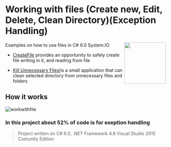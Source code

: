# Working with files (Create new, Edit, Delete, Clean Directory)(Exception Handling)
<img src="https://cloud.githubusercontent.com/assets/24522089/21962098/41a510c8-db36-11e6-95ef-eb392a0a1919.png" align="right" width="130px" height="130px" /> 
Examples on how to use files in C# 6.0 System.IO

* [CreateFile](https://github.com/tigranv/Useful-examples/tree/master/WorkWithFiles/CreateFile) provides an opportunity to safely create file writing in it, and reading from file

* [Kill Unnecessary Files!](https://github.com/tigranv/Useful-examples/tree/master/WorkWithFiles/Kill%20Unnecessary%20Files!)is a small application that can clean selected directory from unnecessary files and folders

## How it works

![workwithfile](https://cloud.githubusercontent.com/assets/24522089/22097767/39487e52-de3c-11e6-94a9-ecbecbe5d40c.gif)

### In this project about **52%** of code is for exeption handling
> Project written on C# 6.0, .NET Framework 4.6 Visual Studio 2015 Comunity Edition
